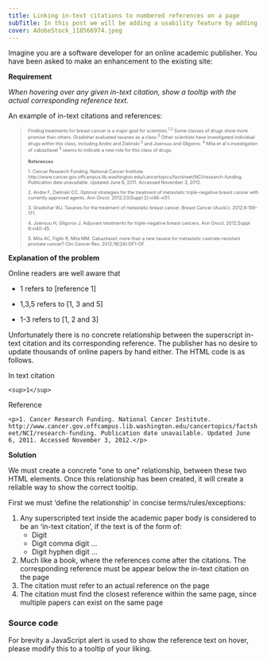 ```yaml
---
title: Linking in-text citations to numbered references on a page
subTitle: In this post we will be adding a usability feature by adding hover functionality to citations. When hovering over a citation, we will show the corresponding reference text. In this example we are dealing with unstructured HTML and using a set of business rules to link the citations to references.
cover: AdobeStock_118566974.jpeg
---
```


Imagine you are a software developer for an online academic publisher. You have been asked to make an enhancement to the existing site:

<b>Requirement</b>

<i>When hovering over any given in-text citation, show a tooltip with the actual corresponding reference text.</i>



An example of in-text citations and references:


<blockquote>
<div style="font-size:65%">
<div>Finding treatments for breast cancer is a major goal for scientists.<sup>1,2</sup> Some classes of drugs show more promise than others. Gradishar evaluated taxanes as a class.<sup>3</sup> Other scientists have investigated individual drugs within this class, including Andre and Zielinski <sup>2</sup> and Joensuu and Gligorov. <sup>4</sup> Mita et al's investigation of cabazitaxel <sup>5</sup> seems to indicate a new role for this class of drugs.</div>
<div><br/>
  <div><b>References</b></div>
<p>1. Cancer Research Funding. National Cancer Institute. http://www.cancer.gov.offcampus.lib.washington.edu/cancertopics/factsheet/NCI/research-funding. Publication date unavailable. Updated June 6, 2011. Accessed November 3, 2012.</p>
<p>2. Andre F, Zielinski CC. Optimal strategies for the treatment of metastatic triple-negative breast cancer with currently approved agents. Ann Oncol. 2012;23(Suppl 2):vi46-vi51.</p>
<p>3. Gradishar WJ. Taxanes for the treatment of metastatic breast cancer. Breast Cancer (Auckl.). 2012;6:159-171.</p>
<p>4. Joensuu H, Gligorov J. Adjuvant treatments for triple-negative breast cancers. Ann Oncol. 2012;Suppl 6:vi40-45.</p>
<p>5. Mita AC, Figlin R, Mita MM. Cabazitaxel: more than a new taxane for metastatic castrate-resistant prostate cancer? Clin Cancer Res. 2012;18(24):OF1-OF</p>
</div>
</div>
</blockquote>

<b>Explanation of the problem</b>

Online readers are well aware that

* 1 refers to \[reference 1\]

* 1,3,5 refers to \[1, 3 and 5\]

* 1-3 refers to \[1, 2 and 3\]

Unfortunately there is no concrete relationship between the superscript in-text citation and its corresponding reference. The publisher has no desire to update thousands of online papers by hand either. The HTML code is as follows.

In text citation

`<sup>1</sup>`

Reference

`<p>1. Cancer Research Funding. National Cancer Institute. http://www.cancer.gov.offcampus.lib.washington.edu/cancertopics/factsheet/NCI/research-funding. Publication date unavailable. Updated June 6, 2011. Accessed November 3, 2012.</p>`

<b>Solution</b>

We must create a concrete "one to one" relationship, between these two HTML elements. Once this relationship has been created, it will create a reliable way to show the correct tooltip.

First we must ‘define the relationship’ in concise terms/rules/exceptions:

<ol>
<li>Any superscripted text inside the academic paper body is considered to be an ‘in-text citation’, if the text is of the form of:
  <ul>
    <li>Digit</li>
    <li>Digit comma digit …</li>
    <li>Digit hyphen digit …</li>
  </ul>
  </li>
  <li>Much like a book, where the references come after the citations. The corresponding reference must be appear below the in-text citation on the page</li>
  <li>The citation must refer to an actual reference on the page</li>
  <li>The citation must find the closest reference within the same page, since multiple papers can exist on the same page</li>
</ol>

### Source code

For brevity a JavaScript alert is used to show the reference text on hover, please modify this to a tooltip of your liking.

<script async src="http://jsfiddle.net/paulness15/1hxg629k/embed/js,html,result/dark/"></script>